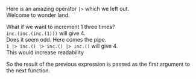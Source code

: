 Here is an amazing operator `|>` which we left out.  
Welcome to wonder land.

What if we want to increment 1 three times?  
`inc.(inc.(inc.(1)))` will give 4.  
Does it seem odd. Here comes the pipe.  
`1 |> inc.() |> inc.() |> inc.()` will give 4.  
This would increase readability

So the result of the previous expression is passed as the first argument to the next function.